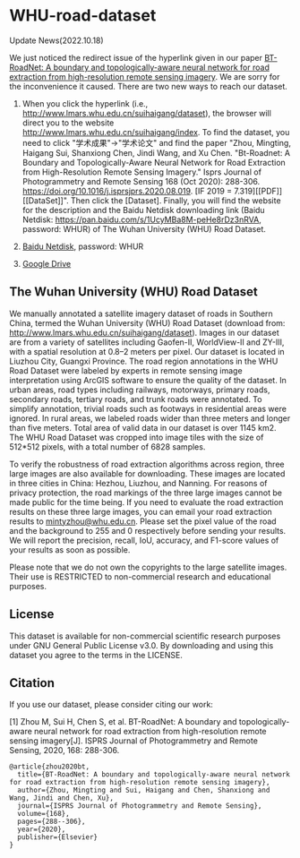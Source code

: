 # WHU-road-dataset 

Update News(2022.10.18)

We just noticed the redirect issue of the hyperlink given in our paper [BT-RoadNet: A boundary and topologically-aware neural network for road extraction from high-resolution remote sensing imagery](https://www.sciencedirect.com/science/article/pii/S0924271620302331?casa_token=7uE43GWTG2YAAAAA:8RsUO2LkhR6gCmU32jkd6KqS6wMU1DSdfXu-A1GOKGRL1_muDYqXuKBEeMQQw10qvPSReJ_s). We are sorry for the inconvenience it caused. There are two new ways to reach our dataset. 

1. When you click the hyperlink (i.e., http://www.lmars.whu.edu.cn/suihaigang/dataset), the browser will direct you to the website http://www.lmars.whu.edu.cn/suihaigang/index. To find the dataset, you need to click "学术成果"->"学术论文" and find the paper "Zhou, Mingting, Haigang Sui, Shanxiong Chen, Jindi Wang, and Xu Chen. "Bt-Roadnet: A Boundary and Topologically-Aware Neural Network for Road Extraction from High-Resolution Remote Sensing Imagery." Isprs Journal of Photogrammetry and Remote Sensing 168 (Oct 2020): 288-306. https://doi.org/10.1016/j.isprsjprs.2020.08.019. [IF 2019 = 7.319][[PDF]][[DataSet]]". Then click the [Dataset]. Finally, you will find the website for the description and the Baidu Netdisk downloading link (Baidu Netdisk: https://pan.baidu.com/s/1UcyMBa8M-peHe8rDz3nRVA, password: WHUR) of The Wuhan University (WHU) Road Dataset.

2. [Baidu Netdisk](https://pan.baidu.com/s/1UcyMBa8M-peHe8rDz3nRVA), password: WHUR

3. [Google Drive](https://drive.google.com/drive/folders/1sBQbOd__VcCWxH5tw5ZM1_hXEjkVB2Uc?usp=sharing)

## The Wuhan University (WHU) Road Dataset

We manually annotated a satellite imagery dataset of roads in Southern China, termed the Wuhan University (WHU) Road Dataset (download from: http://www.lmars.whu.edu.cn/suihaigang/dataset). Images in our dataset are from a variety of satellites including Gaofen-II, WorldView-II and ZY-III, with a spatial resolution at 0.8–2 meters per pixel. Our dataset is located in Liuzhou City, Guangxi Province. The road region annotations in the WHU Road Dataset were labeled by experts in remote sensing image interpretation using ArcGIS software to ensure the quality of the dataset. In urban areas, road types including railways, motorways, primary roads, secondary roads, tertiary roads, and trunk roads were annotated. To simplify annotation, trivial roads such as footways in residential areas were ignored. In rural areas, we labeled roads wider than three meters and longer than five meters. Total area of valid data in our dataset is over 1145 km2. The WHU Road Dataset was cropped into image tiles with the size of 512*512 pixels, with a total number of 6828 samples.

To verify the robustness of road extraction algorithms across region, three large images are also available for downloading. These images are located in three cities in China: Hezhou, Liuzhou, and Nanning. For reasons of privacy protection, the road markings of the three large images cannot be made public for the time being. If you need to evaluate the road extraction results on these three large images, you can email your road extraction results to mintyzhou@whu.edu.cn. Please set the pixel value of the road and the background to 255 and 0 respectively before sending your results. We will report the precision, recall, IoU, accuracy, and F1-score values of your results as soon as possible.

Please note that we do not own the copyrights to the large satellite images. Their use is RESTRICTED to non-commercial research and educational purposes.

## License

This dataset is available for non-commercial scientific research purposes under GNU General Public License v3.0. By downloading and using this dataset you agree to the terms in the LICENSE. 

## Citation

If you use our dataset, please consider citing our work:

[1] Zhou M, Sui H, Chen S, et al. BT-RoadNet: A boundary and topologically-aware neural network for road extraction from high-resolution remote sensing imagery[J]. ISPRS Journal of Photogrammetry and Remote Sensing, 2020, 168: 288-306.

```
@article{zhou2020bt,
  title={BT-RoadNet: A boundary and topologically-aware neural network for road extraction from high-resolution remote sensing imagery},
  author={Zhou, Mingting and Sui, Haigang and Chen, Shanxiong and Wang, Jindi and Chen, Xu},
  journal={ISPRS Journal of Photogrammetry and Remote Sensing},
  volume={168},
  pages={288--306},
  year={2020},
  publisher={Elsevier}
}
```
